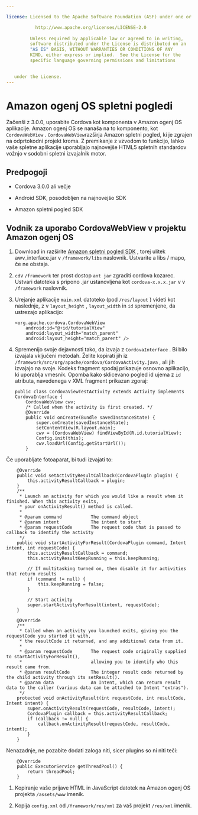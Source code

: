 ```yaml
---

license: Licensed to the Apache Software Foundation (ASF) under one or more contributor license agreements. See the NOTICE file distributed with this work for additional information regarding copyright ownership. The ASF licenses this file to you under the Apache License, Version 2.0 (the "License"); you may not use this file except in compliance with the License. You may obtain a copy of the License at

           http://www.apache.org/licenses/LICENSE-2.0
    
         Unless required by applicable law or agreed to in writing,
         software distributed under the License is distributed on an
         "AS IS" BASIS, WITHOUT WARRANTIES OR CONDITIONS OF ANY
         KIND, either express or implied.  See the License for the
         specific language governing permissions and limitations
    

   under the License.
---
```


# Amazon ogenj OS spletni pogledi

Začenši z 3.0.0, uporabite Cordova kot komponenta v Amazon ogenj OS aplikacije. Amazon ogenj OS se nanaša na to komponento, kot `CordovaWebView` . `CordovaWebView`razširja Amazon spletni pogled, ki je zgrajen na odprtokodni projekt kroma. Z premikanje z vzvodom to funkcijo, lahko vaše spletne aplikacije uporabljajo najnovejše HTML5 spletnih standardov vožnjo v sodobni spletni izvajalnik motor.

## Predpogoji

*   Cordova 3.0.0 ali večje

*   Android SDK, posodobljen na najnovejšo SDK

*   Amazon spletni pogled SDK

## Vodnik za uporabo CordovaWebView v projektu Amazon ogenj OS

1.  Download in razširite [Amazon spletni pogled SDK][1] , torej ulitek awv_interface.jar v `/framework/libs` naslovnik. Ustvarite a libs / mapo, če ne obstaja.

2.  `cd`v `/framework` ter prost dostop `ant jar` zgraditi cordova kozarec. Ustvari datoteka s pripono .jar ustanovljena kot `cordova-x.x.x.jar` v v `/framework` naslovnik.

3.  Urejanje aplikacije `main.xml` datoteko (pod `/res/layout` ) videti kot naslednje, z v `layout_height` , `layout_width` in `id` spremenjene, da ustrezajo aplikacijo:
    
        <org.apache.cordova.CordovaWebView
            android:id="@+id/tutorialView"
            android:layout_width="match_parent"
            android:layout_height="match_parent" />
        

4.  Spremenijo svoje dejavnosti tako, da izvaja z `CordovaInterface` . Bi bilo izvajala vključeni metodah. Želite kopirati jih iz `/framework/src/org/apache/cordova/CordovaActivity.java` , ali jih izvajajo na svoje. Kodeks fragment spodaj prikazuje osnovno aplikacijo, ki uporablja vmesnik. Opomba kako sklicevano pogled id ujema z `id` atributa, navedenega v XML fragment prikazan zgoraj:
    
        public class CordovaViewTestActivity extends Activity implements CordovaInterface {
            CordovaWebView cwv;
            /* Called when the activity is first created. */
            @Override
            public void onCreate(Bundle savedInstanceState) {
                super.onCreate(savedInstanceState);
                setContentView(R.layout.main);
                cwv = (CordovaWebView) findViewById(R.id.tutorialView);
                Config.init(this);
                cwv.loadUrl(Config.getStartUrl());
            }
        

 [1]: https://developer.amazon.com/sdk/fire/IntegratingAWV.html#installawv

Če uporabljate fotoaparat, bi tudi izvajati to:

        @Override
        public void setActivityResultCallback(CordovaPlugin plugin) {
            this.activityResultCallback = plugin;
        }
        /**
         * Launch an activity for which you would like a result when it finished. When this activity exits,
         * your onActivityResult() method is called.
         *
         * @param command           The command object
         * @param intent            The intent to start
         * @param requestCode       The request code that is passed to callback to identify the activity
         */
        public void startActivityForResult(CordovaPlugin command, Intent intent, int requestCode) {
            this.activityResultCallback = command;
            this.activityResultKeepRunning = this.keepRunning;
    
            // If multitasking turned on, then disable it for activities that return results
            if (command != null) {
                this.keepRunning = false;
            }
    
            // Start activity
            super.startActivityForResult(intent, requestCode);
        }
    
        @Override
        /**
         * Called when an activity you launched exits, giving you the requestCode you started it with,
         * the resultCode it returned, and any additional data from it.
         *
         * @param requestCode       The request code originally supplied to startActivityForResult(),
         *                          allowing you to identify who this result came from.
         * @param resultCode        The integer result code returned by the child activity through its setResult().
         * @param data              An Intent, which can return result data to the caller (various data can be attached to Intent "extras").
         */
        protected void onActivityResult(int requestCode, int resultCode, Intent intent) {
            super.onActivityResult(requestCode, resultCode, intent);
            CordovaPlugin callback = this.activityResultCallback;
            if (callback != null) {
                callback.onActivityResult(requestCode, resultCode, intent);
            }
        }
    

Nenazadnje, ne pozabite dodati zaloga niti, sicer plugins so ni niti teči:

        @Override
        public ExecutorService getThreadPool() {
            return threadPool;
        }
    

1.  Kopiranje vaše prijave HTML in JavaScript datotek na Amazon ogenj OS projekta `/assets/www` imenik.

2.  Kopija `config.xml` od `/framework/res/xml` za vaš projekt `/res/xml` imenik.